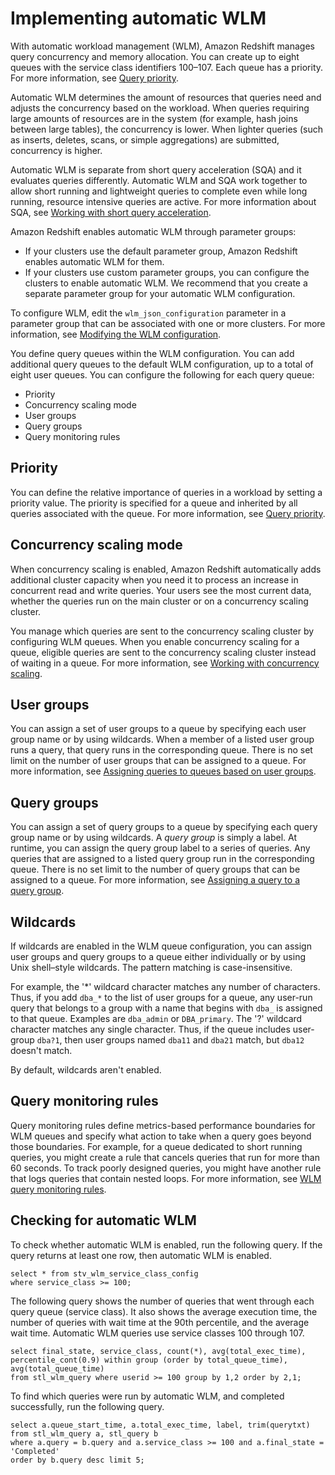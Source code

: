 # Implementing automatic WLM<a name="automatic-wlm"></a>

With automatic workload management \(WLM\), Amazon Redshift manages query concurrency and memory allocation\. You can create up to eight queues with the service class identifiers 100–107\. Each queue has a priority\. For more information, see [Query priority](query-priority.md)\. 

Automatic WLM determines the amount of resources that queries need and adjusts the concurrency based on the workload\. When queries requiring large amounts of resources are in the system \(for example, hash joins between large tables\), the concurrency is lower\. When lighter queries \(such as inserts, deletes, scans, or simple aggregations\) are submitted, concurrency is higher\. 

Automatic WLM is separate from short query acceleration \(SQA\) and it evaluates queries differently\. Automatic WLM and SQA work together to allow short running and lightweight queries to complete even while long running, resource intensive queries are active\. For more information about SQA, see [Working with short query acceleration](wlm-short-query-acceleration.md)\. 

Amazon Redshift enables automatic WLM through parameter groups:
+ If your clusters use the default parameter group, Amazon Redshift enables automatic WLM for them\.
+ If your clusters use custom parameter groups, you can configure the clusters to enable automatic WLM\. We recommend that you create a separate parameter group for your automatic WLM configuration\. 

To configure WLM, edit the `wlm_json_configuration` parameter in a parameter group that can be associated with one or more clusters\. For more information, see [Modifying the WLM configuration](cm-c-modifying-wlm-configuration.md)\.

You define query queues within the WLM configuration\. You can add additional query queues to the default WLM configuration, up to a total of eight user queues\. You can configure the following for each query queue: 
+ Priority 
+ Concurrency scaling mode 
+ User groups 
+ Query groups 
+ Query monitoring rules 

## Priority<a name="wlm-auto-query-priority"></a>

You can define the relative importance of queries in a workload by setting a priority value\. The priority is specified for a queue and inherited by all queries associated with the queue\. For more information, see [Query priority](query-priority.md)\.

## Concurrency scaling mode<a name="wlm-auto-concurrency-scaling-mode"></a>

When concurrency scaling is enabled, Amazon Redshift automatically adds additional cluster capacity when you need it to process an increase in concurrent read and write queries\. Your users see the most current data, whether the queries run on the main cluster or on a concurrency scaling cluster\. 

You manage which queries are sent to the concurrency scaling cluster by configuring WLM queues\. When you enable concurrency scaling for a queue, eligible queries are sent to the concurrency scaling cluster instead of waiting in a queue\. For more information, see [Working with concurrency scaling](concurrency-scaling.md)\.

## User groups<a name="wlm-auto-defining-query-queues-user-groups"></a>

You can assign a set of user groups to a queue by specifying each user group name or by using wildcards\. When a member of a listed user group runs a query, that query runs in the corresponding queue\. There is no set limit on the number of user groups that can be assigned to a queue\. For more information, see [Assigning queries to queues based on user groups](cm-c-executing-queries.md#cm-c-executing-queries-assigning-queries-to-queues-based-on-user-groups)\. 

## Query groups<a name="wlm-auto-defining-query-queues-query-groups"></a>

You can assign a set of query groups to a queue by specifying each query group name or by using wildcards\. A *query group* is simply a label\. At runtime, you can assign the query group label to a series of queries\. Any queries that are assigned to a listed query group run in the corresponding queue\. There is no set limit to the number of query groups that can be assigned to a queue\. For more information, see [Assigning a query to a query group](cm-c-executing-queries.md#cm-c-executing-queries-assigning-a-query-to-a-query-group)\. 

## Wildcards<a name="wlm-auto-wildcards"></a>

If wildcards are enabled in the WLM queue configuration, you can assign user groups and query groups to a queue either individually or by using Unix shell–style wildcards\. The pattern matching is case\-insensitive\. 

For example, the '\*' wildcard character matches any number of characters\. Thus, if you add `dba_*` to the list of user groups for a queue, any user\-run query that belongs to a group with a name that begins with `dba_` is assigned to that queue\. Examples are `dba_admin` or `DBA_primary`\. The '?' wildcard character matches any single character\. Thus, if the queue includes user\-group `dba?1`, then user groups named `dba11` and `dba21` match, but `dba12` doesn't match\. 

By default, wildcards aren't enabled\.

## Query monitoring rules<a name="wlm-auto-query-monitoring-rules"></a>

Query monitoring rules define metrics\-based performance boundaries for WLM queues and specify what action to take when a query goes beyond those boundaries\. For example, for a queue dedicated to short running queries, you might create a rule that cancels queries that run for more than 60 seconds\. To track poorly designed queries, you might have another rule that logs queries that contain nested loops\. For more information, see [WLM query monitoring rules](cm-c-wlm-query-monitoring-rules.md)\.

## Checking for automatic WLM<a name="wlm-monitoring-automatic-wlm"></a>

To check whether automatic WLM is enabled, run the following query\. If the query returns at least one row, then automatic WLM is enabled\.

```
select * from stv_wlm_service_class_config 
where service_class >= 100;
```

The following query shows the number of queries that went through each query queue \(service class\)\. It also shows the average execution time, the number of queries with wait time at the 90th percentile, and the average wait time\. Automatic WLM queries use service classes 100 through 107\.

```
select final_state, service_class, count(*), avg(total_exec_time), 
percentile_cont(0.9) within group (order by total_queue_time), avg(total_queue_time) 
from stl_wlm_query where userid >= 100 group by 1,2 order by 2,1;
```

To find which queries were run by automatic WLM, and completed successfully, run the following query\.

```
select a.queue_start_time, a.total_exec_time, label, trim(querytxt) 
from stl_wlm_query a, stl_query b 
where a.query = b.query and a.service_class >= 100 and a.final_state = 'Completed' 
order by b.query desc limit 5;
```